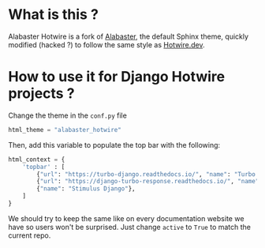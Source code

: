 What is this ?
==============

Alabaster Hotwire is a fork of [Alabaster](http://alabaster.readthedocs.io), the default Sphinx theme,
quickly modified (hacked ?) to follow the same style as [Hotwire.dev](https://hotwire.dev).

How to use it for Django Hotwire projects ?
===========================================

Change the theme in the `conf.py` file
```python
html_theme = "alabaster_hotwire"
```

Then, add this variable to populate the top bar with the following:
```python
html_context = {
    'topbar' : [
        {"url": "https://turbo-django.readthedocs.io/", "name": "Turbo Django", "active": True},
        {"url": "https://django-turbo-response.readthedocs.io/", "name": "Django Turbo Response"},
        {"name": "Stimulus Django"},
    ]
}
```

We should try to keep the same like on every documentation website we have so users won't be surprised.
Just change `active` to `True` to match the current repo.
